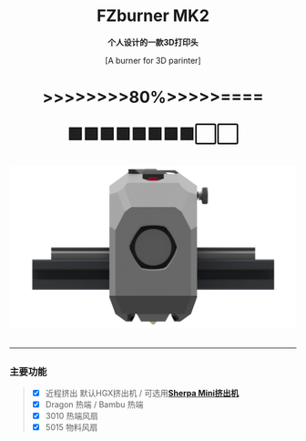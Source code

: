 <h1 align="center">FZburner MK2</h1>

**<p align="center">个人设计的一款3D打印头</p>**
<p align="center">[A burner for 3D parinter]</p>

<h1 align="center"> >>>>>>>>80%>>>>>====
<p align="center">🟩🟩🟩🟩🟩🟩🟩🟩⬜⬜


![FZburner-MK2](Images-效果图/FZBurner_MK2.png)
 
 ---
 
 ### 主要功能
> - [x] 近程挤出 默认HGX挤出机 / 可选用[**Sherpa Mini挤出机**](https://github.com/Annex-Engineering/Sherpa_Mini-Extruder)
> - [x] Dragon 热端 / Bambu 热端
> - [x] 3010 热端风扇
> - [x] 5015 物料风扇
